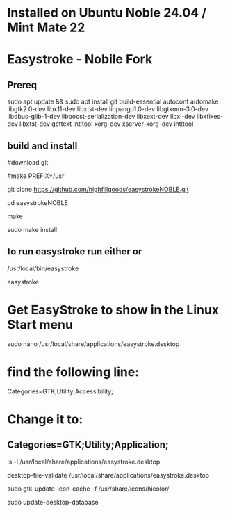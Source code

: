 # Installed on Ubuntu Noble 24.04 / Mint Mate 22
#  Easystroke - Nobile Fork 
## Prereq

sudo apt update && sudo apt install git build-essential autoconf automake libgtk2.0-dev libx11-dev libxtst-dev libpango1.0-dev libgtkmm-3.0-dev libdbus-glib-1-dev libboost-serialization-dev libxext-dev libxi-dev libxfixes-dev libxtst-dev gettext intltool xorg-dev xserver-xorg-dev intltool

## build and install
#download git

#make PREFIX=/usr

git clone https://github.com/highfillgoods/easystrokeNOBLE.git

cd easystrokeNOBLE

make

sudo make install

## to run easystroke run either or
/usr/local/bin/easystroke

easystroke

# Get EasyStroke to show in the Linux Start menu
sudo nano /usr/local/share/applications/easystroke.desktop
# find the following line:
Categories=GTK;Utility;Accessibility;
# Change it to:
Categories=GTK;Utility;Application;
---------------------------------------
ls -l /usr/local/share/applications/easystroke.desktop

desktop-file-validate /usr/local/share/applications/easystroke.desktop

sudo gtk-update-icon-cache -f /usr/share/icons/hicolor/

sudo update-desktop-database


